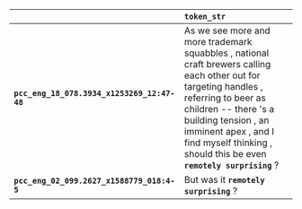 |                                             | `token_str`                                                                                                                                                                                                                                                                          |
|:--------------------------------------------|:-------------------------------------------------------------------------------------------------------------------------------------------------------------------------------------------------------------------------------------------------------------------------------------|
| **`pcc_eng_18_078.3934_x1253269_12:47-48`** | As we see more and more trademark squabbles , national craft brewers calling each other out for targeting handles , referring to beer as children -- there 's a building tension , an imminent apex , and I find myself thinking , should this be even __``remotely surprising``__ ? |
| **`pcc_eng_02_099.2627_x1588779_018:4-5`**  | But was it __``remotely surprising``__ ?                                                                                                                                                                                                                                             |